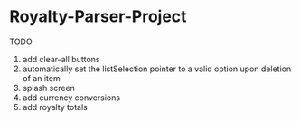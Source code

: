 # Royalty-Parser-Project

TODO
1) add clear-all buttons
2) automatically set the listSelection pointer to a valid option upon deletion of an item
3) splash screen
4) add currency conversions
5) add royalty totals
